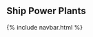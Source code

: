 ## Ship Power Plants
<link rel="stylesheet" href="/assets/css/styles.css">
<link rel="stylesheet" href="/assets/css/custom/styles.css">
{% include navbar.html  %} 



